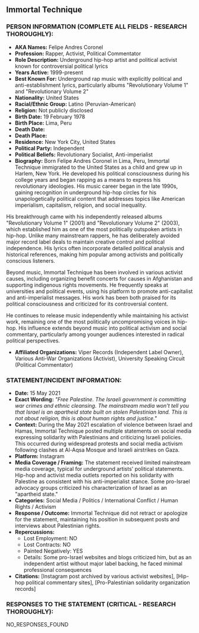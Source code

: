 ## Immortal Technique

### PERSON INFORMATION (COMPLETE ALL FIELDS - RESEARCH THOROUGHLY):

- **AKA Names:** Felipe Andres Coronel
- **Profession:** Rapper, Activist, Political Commentator
- **Role Description:** Underground hip-hop artist and political activist known for controversial political lyrics
- **Years Active:** 1999-present
- **Best Known For:** Underground rap music with explicitly political and anti-establishment lyrics, particularly albums "Revolutionary Volume 1" and "Revolutionary Volume 2"
- **Nationality:** United States
- **Racial/Ethnic Group:** Latino (Peruvian-American)
- **Religion:** Not publicly disclosed
- **Birth Date:** 19 February 1978
- **Birth Place:** Lima, Peru
- **Death Date:** 
- **Death Place:** 
- **Residence:** New York City, United States
- **Political Party:** Independent
- **Political Beliefs:** Revolutionary Socialist, Anti-imperialist
- **Biography:** Born Felipe Andres Coronel in Lima, Peru, Immortal Technique immigrated to the United States as a child and grew up in Harlem, New York. He developed his political consciousness during his college years and began rapping as a means to express his revolutionary ideologies. His music career began in the late 1990s, gaining recognition in underground hip-hop circles for his unapologetically political content that addresses topics like American imperialism, capitalism, religion, and social inequality.

His breakthrough came with his independently released albums "Revolutionary Volume 1" (2001) and "Revolutionary Volume 2" (2003), which established him as one of the most politically outspoken artists in hip-hop. Unlike many mainstream rappers, he has deliberately avoided major record label deals to maintain creative control and political independence. His lyrics often incorporate detailed political analysis and historical references, making him popular among activists and politically conscious listeners.

Beyond music, Immortal Technique has been involved in various activist causes, including organizing benefit concerts for causes in Afghanistan and supporting indigenous rights movements. He frequently speaks at universities and political events, using his platform to promote anti-capitalist and anti-imperialist messages. His work has been both praised for its political consciousness and criticized for its controversial content.

He continues to release music independently while maintaining his activist work, remaining one of the most politically uncompromising voices in hip-hop. His influence extends beyond music into political activism and social commentary, particularly among younger audiences interested in radical political perspectives.

- **Affiliated Organizations:** Viper Records (Independent Label Owner), Various Anti-War Organizations (Activist), University Speaking Circuit (Political Commentator)

### STATEMENT/INCIDENT INFORMATION:
- **Date:** 15 May 2021
- **Exact Wording:** *"Free Palestine. The Israeli government is committing war crimes and ethnic cleansing. The mainstream media won't tell you that Israel is an apartheid state built on stolen Palestinian land. This is not about religion, this is about human rights and justice."*
- **Context:** During the May 2021 escalation of violence between Israel and Hamas, Immortal Technique posted multiple statements on social media expressing solidarity with Palestinians and criticizing Israeli policies. This occurred during widespread protests and social media activism following clashes at Al-Aqsa Mosque and Israeli airstrikes on Gaza.
- **Platform:** Instagram
- **Media Coverage / Framing:** The statement received limited mainstream media coverage, typical for underground artists' political statements. Hip-hop and activist media outlets reported on his solidarity with Palestine as consistent with his anti-imperialist stance. Some pro-Israel advocacy groups criticized his characterization of Israel as an "apartheid state."
- **Categories:** Social Media / Politics / International Conflict / Human Rights / Activism
- **Response / Outcome:** Immortal Technique did not retract or apologize for the statement, maintaining his position in subsequent posts and interviews about Palestinian rights.
- **Repercussions:**
  - Lost Employment: NO
  - Lost Contracts: NO
  - Painted Negatively: YES
  - Details: Some pro-Israel websites and blogs criticized him, but as an independent artist without major label backing, he faced minimal professional consequences
- **Citations:** [Instagram post archived by various activist websites], [Hip-hop political commentary sites], [Pro-Palestinian solidarity organization records]

### RESPONSES TO THE STATEMENT (CRITICAL - RESEARCH THOROUGHLY):

NO_RESPONSES_FOUND